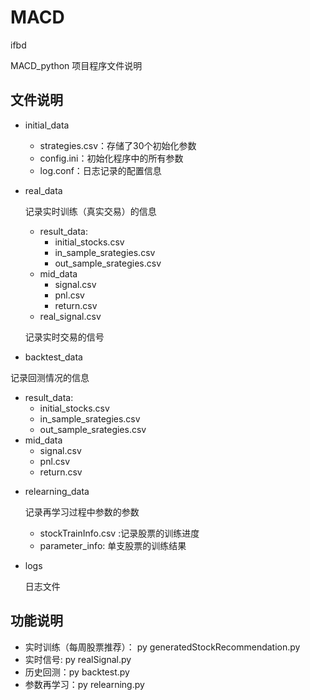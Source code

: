 # MACD
ifbd

MACD_python 项目程序文件说明
## 文件说明
* initial_data
  + strategies.csv：存储了30个初始化参数
  + config.ini：初始化程序中的所有参数
  + log.conf：日志记录的配置信息
* real_data

  记录实时训练（真实交易）的信息
  + result_data:
    - initial_stocks.csv
    - in_sample_srategies.csv
    - out_sample_srategies.csv
  + mid_data
    - signal.csv
    - pnl.csv
    - return.csv
  + real_signal.csv
  
  记录实时交易的信号
* backtest_data

记录回测情况的信息
  + result_data:
    - initial_stocks.csv
    - in_sample_srategies.csv
    - out_sample_srategies.csv
  + mid_data
    - signal.csv
    - pnl.csv
    - return.csv
* relearning_data

  记录再学习过程中参数的参数
  + stockTrainInfo.csv :记录股票的训练进度
  + parameter_info: 单支股票的训练结果
  
* logs

  日志文件

## 功能说明
* 实时训练（每周股票推荐）： py generatedStockRecommendation.py
* 实时信号: py realSignal.py
* 历史回测：py backtest.py
* 参数再学习：py relearning.py


